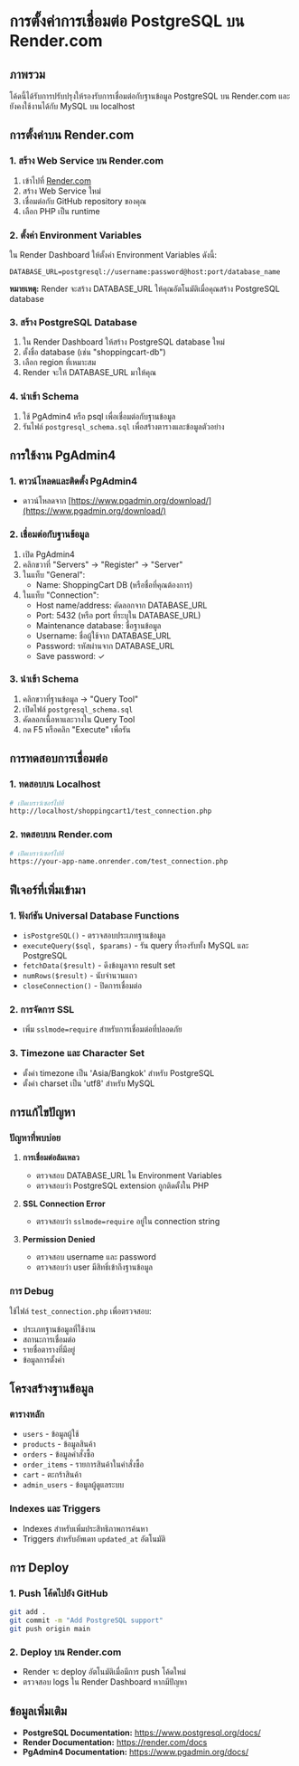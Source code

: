 # การตั้งค่าการเชื่อมต่อ PostgreSQL บน Render.com

## ภาพรวม
โค้ดนี้ได้รับการปรับปรุงให้รองรับการเชื่อมต่อกับฐานข้อมูล PostgreSQL บน Render.com และยังคงใช้งานได้กับ MySQL บน localhost

## การตั้งค่าบน Render.com

### 1. สร้าง Web Service บน Render.com
1. เข้าไปที่ [Render.com](https://render.com)
2. สร้าง Web Service ใหม่
3. เชื่อมต่อกับ GitHub repository ของคุณ
4. เลือก PHP เป็น runtime

### 2. ตั้งค่า Environment Variables
ใน Render Dashboard ให้ตั้งค่า Environment Variables ดังนี้:

```
DATABASE_URL=postgresql://username:password@host:port/database_name
```

**หมายเหตุ:** Render จะสร้าง DATABASE_URL ให้คุณอัตโนมัติเมื่อคุณสร้าง PostgreSQL database

### 3. สร้าง PostgreSQL Database
1. ใน Render Dashboard ให้สร้าง PostgreSQL database ใหม่
2. ตั้งชื่อ database (เช่น "shoppingcart-db")
3. เลือก region ที่เหมาะสม
4. Render จะให้ DATABASE_URL มาให้คุณ

### 4. นำเข้า Schema
1. ใช้ PgAdmin4 หรือ psql เพื่อเชื่อมต่อกับฐานข้อมูล
2. รันไฟล์ `postgresql_schema.sql` เพื่อสร้างตารางและข้อมูลตัวอย่าง

## การใช้งาน PgAdmin4

### 1. ดาวน์โหลดและติดตั้ง PgAdmin4
- ดาวน์โหลดจาก [https://www.pgadmin.org/download/](https://www.pgadmin.org/download/)

### 2. เชื่อมต่อกับฐานข้อมูล
1. เปิด PgAdmin4
2. คลิกขวาที่ "Servers" → "Register" → "Server"
3. ในแท็บ "General":
   - Name: ShoppingCart DB (หรือชื่อที่คุณต้องการ)
4. ในแท็บ "Connection":
   - Host name/address: คัดลอกจาก DATABASE_URL
   - Port: 5432 (หรือ port ที่ระบุใน DATABASE_URL)
   - Maintenance database: ชื่อฐานข้อมูล
   - Username: ชื่อผู้ใช้จาก DATABASE_URL
   - Password: รหัสผ่านจาก DATABASE_URL
   - Save password: ✓

### 3. นำเข้า Schema
1. คลิกขวาที่ฐานข้อมูล → "Query Tool"
2. เปิดไฟล์ `postgresql_schema.sql`
3. คัดลอกเนื้อหาและวางใน Query Tool
4. กด F5 หรือคลิก "Execute" เพื่อรัน

## การทดสอบการเชื่อมต่อ

### 1. ทดสอบบน Localhost
```bash
# เปิดเบราว์เซอร์ไปที่
http://localhost/shoppingcart1/test_connection.php
```

### 2. ทดสอบบน Render.com
```bash
# เปิดเบราว์เซอร์ไปที่
https://your-app-name.onrender.com/test_connection.php
```

## ฟีเจอร์ที่เพิ่มเข้ามา

### 1. ฟังก์ชัน Universal Database Functions
- `isPostgreSQL()` - ตรวจสอบประเภทฐานข้อมูล
- `executeQuery($sql, $params)` - รัน query ที่รองรับทั้ง MySQL และ PostgreSQL
- `fetchData($result)` - ดึงข้อมูลจาก result set
- `numRows($result)` - นับจำนวนแถว
- `closeConnection()` - ปิดการเชื่อมต่อ

### 2. การจัดการ SSL
- เพิ่ม `sslmode=require` สำหรับการเชื่อมต่อที่ปลอดภัย

### 3. Timezone และ Character Set
- ตั้งค่า timezone เป็น 'Asia/Bangkok' สำหรับ PostgreSQL
- ตั้งค่า charset เป็น 'utf8' สำหรับ MySQL

## การแก้ไขปัญหา

### ปัญหาที่พบบ่อย

1. **การเชื่อมต่อล้มเหลว**
   - ตรวจสอบ DATABASE_URL ใน Environment Variables
   - ตรวจสอบว่า PostgreSQL extension ถูกติดตั้งใน PHP

2. **SSL Connection Error**
   - ตรวจสอบว่า `sslmode=require` อยู่ใน connection string

3. **Permission Denied**
   - ตรวจสอบ username และ password
   - ตรวจสอบว่า user มีสิทธิ์เข้าถึงฐานข้อมูล

### การ Debug
ใช้ไฟล์ `test_connection.php` เพื่อตรวจสอบ:
- ประเภทฐานข้อมูลที่ใช้งาน
- สถานะการเชื่อมต่อ
- รายชื่อตารางที่มีอยู่
- ข้อมูลการตั้งค่า

## โครงสร้างฐานข้อมูล

### ตารางหลัก
- `users` - ข้อมูลผู้ใช้
- `products` - ข้อมูลสินค้า
- `orders` - ข้อมูลคำสั่งซื้อ
- `order_items` - รายการสินค้าในคำสั่งซื้อ
- `cart` - ตะกร้าสินค้า
- `admin_users` - ข้อมูลผู้ดูแลระบบ

### Indexes และ Triggers
- Indexes สำหรับเพิ่มประสิทธิภาพการค้นหา
- Triggers สำหรับอัพเดท `updated_at` อัตโนมัติ

## การ Deploy

### 1. Push โค้ดไปยัง GitHub
```bash
git add .
git commit -m "Add PostgreSQL support"
git push origin main
```

### 2. Deploy บน Render.com
- Render จะ deploy อัตโนมัติเมื่อมีการ push โค้ดใหม่
- ตรวจสอบ logs ใน Render Dashboard หากมีปัญหา

## ข้อมูลเพิ่มเติม

- **PostgreSQL Documentation:** https://www.postgresql.org/docs/
- **Render Documentation:** https://render.com/docs
- **PgAdmin4 Documentation:** https://www.pgadmin.org/docs/

